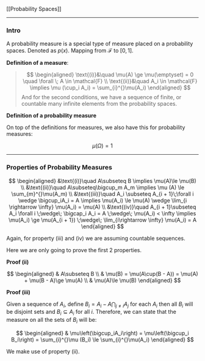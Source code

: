 [[Probability Spaces]]

---
### **Intro**

A probability measure is a special type of measure placed on a probability spaces. Denoted as $p(x)$. Mapping from $\mathcal{F}$ to $[0, 1]$. 

**Definition of a measure**: 

> $$
> \begin{aligned}
>     \text{(i)}&\quad   \mu(A) \ge \mu(\emptyset) = 0 \quad \forall \; A \in \mathcal{F}
>     \\
>     \text{(ii)}&\quad A_i \in \mathcal{F} \implies \mu (\cup_i A_i) = \sum_{i}^{}\mu(A_i)
> \end{aligned}
> $$
And for the second conditions, we have a sequence of finite, or countable many infinite elements from the probability spaces. 

**Definition of a probability measure**

On top of the definitions for measures, we also have this for probability measures: 

$$
\mu(\Omega) = 1
$$

---
### **Properties of Probability Measures**

$$
\begin{aligned}
    &\text{(i)}\quad A\subseteq B \implies \mu(A)\le \mu(B)
    \\
    &\text{(ii)}\quad 
    A\subseteq\bigcup_m A_m \implies \mu (A) \le \sum_{m}^{}\mu(A_m) 
    \\
    &\text{(iii)}\quad 
    A_i \subseteq A_{i + 1}\;\forall i \wedge \bigcup_iA_i = A \implies 
    \mu(A_i) \le \mu(A) \wedge \lim_{i \rightarrow \infty} \mu(A_i) = \mu(A)
    \\
    &\text{(iv)}\quad 
    A_{i + 1}\subseteq A_i \forall i \;\wedge\; \bigcap_i A_i = A \;\wedge\; \mu(A_i) < \infty \implies \mu(A_i) \ge \mu(A_{i + 1}) \;\wedge\; \lim_{i\rightarrow \infty} \mu(A_i) = A
\end{aligned}
$$

Again, for property (iii) and (iv) we are assuming countable sequences. 

Here we are only going to prove the first 2 properties. 

**Proof (ii)**

$$
\begin{aligned}
    & A\subseteq B 
    \\
    & \mu(B) = \mu(A\cup(B - A)) = \mu(A) + \mu(B - A)\ge \mu(A)
    \\
    & \mu(A)\le \mu(B)
\end{aligned}
$$

**Proof (iii)**

Given a sequence of $A_i$, define $B_i = A_i - A\bigcap_{j\neq i}A_j$ for each $A_i$ then all $B_i$ will be disjoint sets and $B_i \subseteq A_i$ for all $i$. Therefore, we can state that the measure on all the sets of $B_i$ will be: 

$$
\begin{aligned}
    & \mu\left(\bigcup_iA_i\right) = 
    \mu\left(\bigcup_i B_i\right) = \sum_{i}^{}\mu (B_i) \le \sum_{i}^{}\mu(A_i)
\end{aligned}
$$

We make use of property (ii). 